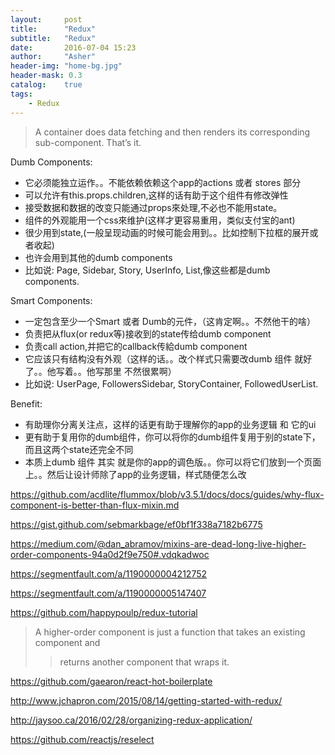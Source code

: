 ```yaml
---
layout:     post
title:      "Redux"
subtitle:   "Redux"
date:       2016-07-04 15:23
author:     "Asher"
header-img: "home-bg.jpg"
header-mask: 0.3
catalog:    true
tags:
    - Redux
---
```


> A container does data fetching and then renders its corresponding sub-component. 
> That’s it.

Dumb Components:
- 它必须能独立运作。。不能依赖依赖这个app的actions 或者 stores 部分
- 可以允许有this.props.children,这样的话有助于这个组件有修改弹性
- 接受数据和数据的改变只能通过props來处理,不必也不能用state。
- 组件的外观能用一个css來维护(这样才更容易重用，类似支付宝的ant)
- 很少用到state,(一般呈现动画的时候可能会用到。。比如控制下拉框的展开或者收起)
- 也许会用到其他的dumb components
- 比如说: Page, Sidebar, Story, UserInfo, List,像这些都是dumb components.

Smart Components:
- 一定包含至少一个Smart 或者 Dumb的元件，（这肯定啊。。不然他干的啥）
- 负责把从flux(or redux等)接收到的state传给dumb component
- 负责call action,并把它的callback传給dumb component
- 它应该只有结构没有外观（这样的话。。改个样式只需要改dumb 组件 就好了。。他写着。。他写那里 不然很累啊）
- 比如说: UserPage, FollowersSidebar, StoryContainer, FollowedUserList.

Benefit:
- 有助理你分离关注点，这样的话更有助于理解你的app的业务逻辑 和 它的ui
- 更有助于复用你的dumb组件，你可以将你的dumb组件复用于别的state下，而且这两个state还完全不同
- 本质上dumb 组件 其实 就是你的app的调色版。。你可以将它们放到一个页面上。。然后让设计师除了app的业务逻辑，样式随便怎么改


https://github.com/acdlite/flummox/blob/v3.5.1/docs/docs/guides/why-flux-component-is-better-than-flux-mixin.md

https://gist.github.com/sebmarkbage/ef0bf1f338a7182b6775

https://medium.com/@dan_abramov/mixins-are-dead-long-live-higher-order-components-94a0d2f9e750#.vdqkadwoc


https://segmentfault.com/a/1190000004212752

https://segmentfault.com/a/1190000005147407

https://github.com/happypoulp/redux-tutorial

> A higher-order component is just a function that takes an existing component and 
>>returns another component that wraps it.

https://github.com/gaearon/react-hot-boilerplate

http://www.jchapron.com/2015/08/14/getting-started-with-redux/

http://jaysoo.ca/2016/02/28/organizing-redux-application/

https://github.com/reactjs/reselect